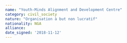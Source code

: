 ```yaml
---
name: "Youth-Minds Alignment and Development Centre"
category: civil_society
nature: "Organisation à but non lucratif"
nationality: NGA
alliance: 
date_signed: '2018-11-12'
---
```

    